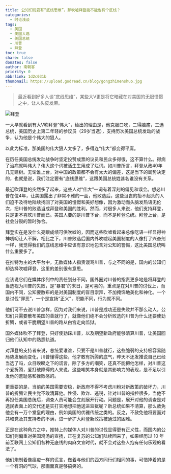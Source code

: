 ```yaml
---
title: 公知们说要有“底线思维”，那吹嘘拜登能不能也有个底线？
categories:
  - 时论浅谈
tags:
  - 美国
  - 美国大选
  - 美国总统
  - 川普
  - 拜登
toc: true
share: false
donates: false
author: 南朝客
priority: 0
abbrlink: 1d2c031b
thumbnail: https://upload.godread.cn/blog/gongzhimenshuo.jpg
---
```


> 最近看到好多人谈“底线思维”，某些大V更是将它暗藏在对美国的无限憧憬之中，让人头皮发麻。

<!-- more -->

![拜登](https://upload.godread.cn/blog/gongzhimenshuo.jpg)

一大早就看到有大V吹拜登“伟大”，给出的理由是，他克服口吃，二得脑瘤，三选总统，美国历史上第二年轻的参议员（29岁当选），支持历次美国总统发动的战争，认为他是个伟大的狠人。



以此为标准，那美国的伟大狠人太多了，多得连“伟大”都变得平庸。



在历任美国总统发动战争时坚定投赞成票的议员和民众多得很，这不算什么。得病了治病就叫伟大？伟大这个词被活生生用成了烂词。如川普所言，拜登从政40年几无建树。无论谁上台，对中国的政策都不会有太大的偏差，这是当下的局势决定的，也就是说，我们注定要有“底线思维”，这跟美国总统姓甚名谁没有关系。



最近吹拜登的突然多了起来，这些人对“伟大”一词有着深刻的偏见和误会。想必川普在位4年，让美国露出了非常不雅的一面，他败选后，这些沮丧的抬不起头的人们迫不及待地陆续找回了对美国的憧憬和美好想像，因为激动而头脑发热语无伦次，把川普的败选当成拜登和美国的胜利。然而，对很多人来说，他们支持拜登，只是更不喜欢川普而已。美国人要的是川普下台，而不是拜登总统。<span class="text-blue">拜登上台，是社会分裂的暂时弥合。</span>




拜登实在是没什么亮眼成绩可供吹嘘的，因而这些吹嘘看起来总像呓语一样显得神神叨叨让人不解，相比之下，川普败选后国内外吹嘘起美国制度的人像打了兴奋剂一样，<span class="text-blue">我觉得我们的底线思维中应该有意识地包含对公知的警惕，这比美国总统叫什么重要多了。</span>



在推特为主的大平台中，无数媒体人指责谩骂川普，与之不同的是，国内的公知们却选择吹嘘拜登，这里的差别很有意思。



应该说它们在媒体序列中的责任划分不同，国外圈对川普的指责更多地是将拜登的当选视为川普的失败，是“暴君”的末日，是可喜的，重点是在对川普的讨伐上，而国内不同，公知要散布的是对美国制度的盲目崇拜，不加掩饰地美化和神化。一个是讨伐“罪恶”，一个是宣扬“正义”，职能不同，行为就不同。



他们可不去说川普怎样，因为对我们来说，川普是成功还是失败并不那么动人，公知们只需要散布美国的善就行了，就像他们绝不会分析败选的川普为什么还要使劲折腾，或者干脆期望川普的路从白宫走向监狱。



<span class="text-blue">国外媒体吹不了拜登，只好使劲踩川普，以及期望新政府能够清算川普，让美国回归他们认知中的熟悉轨道。</span>



对拜登的支持者来说，总统爱谁谁，只要不是川普就行，这些脆弱的支持极容易随局势发展而变化，川普懂得这些，他才敢有折腾的底气，昨天不还发推说自己已经当选了吗，众目睽睽之下的谎言，除了多方的嘲笑，还真不能把他怎样，对川普这个爱折腾，爱打破障碍的人来说，这些嘲笑本身就是其影响力的表现，是不足以引发他的羞耻感和挫败感的。




更重要的是，当前的美国需要安稳，新政府不得不考虑川粉对新政策的破坏力，川普的折腾让民主党不敢清算他。性侵、欺诈、逃税，针对川普的指控很多，当他不再担任美国总统后，调查人员可能会立刻展开行动。问题是，展开对他的调查是对选民表面上的交代还是实打实地想把他送进监狱呢？新总统如果不清算，那么赦免他会有一万个堂皇的理由，例如美国的优雅传统之类的。反之，不赦免他将要面对共和党及其支持者的不满，进一步扩大拜登新政策被通过的困难。



正是在这种角力之中，推特上的媒体人对川普的讨伐显得更有正义性，而国内的公知们则偏重对美国鸡汤的宣扬，正在复苏的公知们陆续回来了，如果经历过 10 年前互联网上公知们各种无底线的肉麻文宣时代，就不会对这些人抱有任何乐观的看法了。



他们炮制着像瘟疫一样的谎言，做着与他们的西方同行们相同的事，可惜捧着的是一个有洞的气球，那画面真是够搞笑的。

